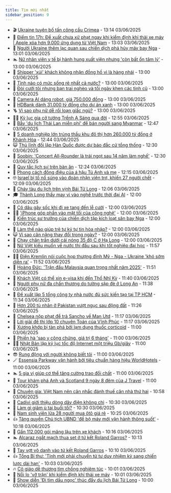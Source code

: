 ```yaml
---
title: Tim mới nhất
sidebar_position: 9
---
```


<!-- vnexpress-tin-moi-nhat:START -->
- 🎬 [Ukraine tuyên bố tấn công cầu Crimea](https://vnexpress.net/ukraine-tuyen-bo-tan-cong-cau-crimea-4894152.html) - 13:14 03/06/2025
- 🐎 [Điểm tin 17h: Đề xuất chưa xử phạt ngay khi kiểm định khí thải xe máy | Apple xóa hơn 9.000 ứng dụng từ Việt Nam](https://vnexpress.net/diem-tin-17h-de-xuat-chua-xu-phat-ngay-khi-kiem-dinh-khi-thai-xe-may-apple-xoa-hon-9-000-ung-dung-tu-viet-nam-4894154.html) - 13:03 03/06/2025
- 🦍 [Người Ukraine thêm lạc quan sau chiến dịch phá hủy máy bay Nga](https://vnexpress.net/nguoi-ukraine-them-lac-quan-sau-chien-dich-pha-huy-may-bay-nga-4893748.html) - 13:01 03/06/2025
- 🏊 [Nữ nhân viên y tế bị hành hung xuất viện nhưng &#39;còn bất ổn tâm lý&#39;](https://vnexpress.net/nu-nhan-vien-y-te-bi-hanh-hung-xuat-vien-nhung-con-bat-on-tam-ly-4894142.html) - 13:00 03/06/2025
- 🎊 [Shipper &#39;xúi&#39;  khách không nhận đồng hồ vì là hàng nhái](https://vnexpress.net/shipper-xui-khach-khong-nhan-dong-ho-vi-la-hang-nhai-4894043.html) - 13:00 03/06/2025
- 🎃 [Tỉnh nào có mức sống rẻ nhất cả nước?](https://vnexpress.net/tinh-nao-co-muc-song-re-nhat-ca-nuoc-4893975.html) - 13:00 03/06/2025
- 🧰 [Đòi cưới tôi nhưng bạn trai nghèo và tối ngày khen các tình cũ](https://vnexpress.net/doi-cuoi-toi-nhung-ban-trai-ngheo-va-toi-ngay-khen-cac-tinh-cu-4893958.html) - 13:00 03/06/2025
- 🔭 [Camera AI dáng robot, giá 750.000 đồng](https://vnexpress.net/camera-ai-dang-robot-gia-750-000-dong-4893684.html) - 13:00 03/06/2025
- 🫶 [HDBank dành 31.000 tỷ đồng cho dự án xanh](https://vnexpress.net/hdbank-danh-31-000-ty-dong-cho-du-an-xanh-4894153.html) - 13:00 03/06/2025
- 🪜 [Vì sao phụ nữ dễ rối loạn giấc ngủ?](https://vnexpress.net/vi-sao-phu-nu-de-roi-loan-giac-ngu-4893857.html) - 13:00 03/06/2025
- 👨‍🏫 [Kỷ lục gia cờ tướng Trềnh A Sáng qua đời](https://vnexpress.net/ky-luc-gia-co-tuong-trenh-a-sang-qua-doi-4894150.html) - 12:55 03/06/2025
- 🎊 [Bẫy &#39;du lịch Thái Lan miễn phí&#39; để bán người sang Myanmar](https://vnexpress.net/bay-du-lich-thai-lan-mien-phi-de-ban-nguoi-sang-myanmar-4894130.html) - 12:47 03/06/2025
- 🎊 [5 doanh nghiệp lớn trúng thầu khu đô thị hơn 260.000 tỷ đồng ở Khánh Hòa](https://vnexpress.net/5-doanh-nghiep-lon-trung-thau-khu-do-thi-hon-260-000-ty-dong-o-khanh-hoa-4894054.html) - 12:44 03/06/2025
- 😺 [Thủ lĩnh đối lập Hàn Quốc được dự báo đắc cử tổng thống](https://vnexpress.net/thu-linh-doi-lap-han-quoc-duoc-du-bao-dac-cu-tong-thong-4894149.html) - 12:30 03/06/2025
- 🐘 [Soobin: &#39;Concert All-Rounder là trái ngọt sau 14 năm làm nghề&#39;](https://vnexpress.net/soobin-concert-all-rounder-la-trai-ngot-sau-14-nam-lam-nghe-4893637.html) - 12:30 03/06/2025
- 🌁 [Quy tắc lịch sự trên bàn ăn](https://vnexpress.net/quy-tac-lich-su-tren-ban-an-4893628.html) - 12:24 03/06/2025
- 🐲 [Phong cách đồng điệu của á hậu Tú Anh và mẹ](https://vnexpress.net/phong-cach-dong-dieu-cua-a-hau-tu-anh-va-me-4892512.html) - 12:15 03/06/2025
- 🤓 [Israel bị tố nổ súng vào đoàn nhận viện trợ, khiến 27 người chết](https://vnexpress.net/israel-bi-to-no-sung-vao-doan-nhan-vien-tro-khien-27-nguoi-chet-4894045.html) - 12:09 03/06/2025
- 💪 [Cháy tàu du lịch trên vịnh Bái Tử Long](https://vnexpress.net/chay-tau-du-lich-tren-vinh-bai-tu-long-4894148.html) - 12:06 03/06/2025
- 🎓 [Thành Long thấy may vì vào nghề trước thời đại AI](https://vnexpress.net/thanh-long-thay-may-vi-vao-nghe-truoc-thoi-dai-ai-4893939.html) - 12:00 03/06/2025
- 🫣 [Cô dâu gây sốc khi đi xe tang đến lễ cưới](https://vnexpress.net/co-dau-gay-soc-khi-di-xe-tang-den-le-cuoi-4893904.html) - 12:00 03/06/2025
- 🧑‍💻 [&#39;iPhone góp phần vào mặt tối của công nghệ&#39;](https://vnexpress.net/iphone-gop-phan-vao-mat-toi-cua-cong-nghe-4893674.html) - 12:00 03/06/2025
- 🐲 [Kiến trúc sư trưởng của chiến dịch tập kích loạt sân bay Nga](https://vnexpress.net/kien-truc-su-truong-cua-chien-dich-tap-kich-loat-san-bay-nga-4893510.html) - 12:00 03/06/2025
- 🌝 [Làm thế nào giúp trẻ tự kỷ tự tin hòa nhập?](https://vnexpress.net/lam-the-nao-giup-tre-tu-ky-tu-tin-hoa-nhap-4893977.html) - 12:00 03/06/2025
- 😺 [Vì sao cân nặng thay đổi trong ngày?](https://vnexpress.net/vi-sao-can-nang-thay-doi-trong-ngay-4893804.html) - 12:00 03/06/2025
- 🐎 [Chạy chân trần dưới cái nóng 35 độ C ở Hạ Long](https://vnexpress.net/chay-chan-tran-duoi-cai-nong-35-do-c-o-ha-long-4893795.html) - 12:00 03/06/2025
- 🎡 [Nữ Việt kiều muốn về nước thi đấu sau khi tốt nghiệp đại học](https://vnexpress.net/nu-viet-kieu-muon-ve-nuoc-thi-dau-sau-khi-tot-nghiep-dai-hoc-4894129.html) - 11:57 03/06/2025
- 👨‍🏫 [Điện Kremlin nói cuộc họp thượng đỉnh Mỹ - Nga - Ukraine &#39;khó sớm diễn ra&#39;](https://vnexpress.net/dien-kremlin-noi-cuoc-hop-thuong-dinh-my-nga-ukraine-kho-som-dien-ra-4894139.html) - 11:52 03/06/2025
- 🦆 [Hoàng Đức: &#39;Trận đấu Malaysia quan trọng nhất năm 2025&#39;](https://vnexpress.net/hoang-duc-tran-dau-malaysia-quan-trong-nhat-nam-2025-4894141.html) - 11:51 03/06/2025
- 🚦 [Khách Việt có thể xin e-visa khi đến Thổ Nhĩ Kỳ](https://vnexpress.net/khach-viet-co-the-xin-e-visa-khi-den-tho-nhi-ky-4894112.html) - 11:40 03/06/2025
- 💫 [Người phụ nữ đa chấn thương do tường sập đè ở Long An](https://vnexpress.net/nguoi-phu-nu-da-chan-thuong-do-tuong-sap-de-o-long-an-4894136.html) - 11:38 03/06/2025
- 🎉 [Đề xuất lập 5 tổng công ty nhà nước đủ sức kiến tạo tại TP HCM](https://vnexpress.net/de-xuat-lap-5-tong-cong-ty-nha-nuoc-du-suc-kien-tao-tai-tp-hcm-4894011.html) - 11:34 03/06/2025
- 🌋 [Hơn 200 tù nhân ở Pakistan vượt ngục sau động đất](https://vnexpress.net/hon-200-tu-nhan-o-pakistan-vuot-nguc-sau-dong-dat-4894042.html) - 11:26 03/06/2025
- 🤖 [Chelsea nộp phạt để trả Sancho về Man Utd](https://vnexpress.net/chelsea-nop-phat-de-tra-sancho-ve-man-utd-4894127.html) - 11:17 03/06/2025
- 🦏 [Lời giải đề thi lớp 10 chuyên Toán của Vĩnh Phúc](https://vnexpress.net/dap-an-de-thi-lop-10-chuyen-toan-truong-chuyen-vinh-phuc-nam-2025-4894138.html) - 11:17 03/06/2025
- 🦩 [Xương khớp bị tàn phá bởi lạm dụng thuốc corticoid](https://vnexpress.net/xuong-khop-bi-tan-pha-boi-lam-dung-thuoc-corticoid-4894034.html) - 11:00 03/06/2025
- 👺 [Phiền hà &#39;sao y công chứng, giá trị 6 tháng&#39;](https://vnexpress.net/cong-chung-tphcm-ha-noi-sao-bat-ban-cong-chung-khong-qua-6-thang-4893853.html) - 11:00 03/06/2025
- 🧑‍🏫 [Nhật Bản lập kỷ lục tốc độ Internet một triệu Gb/giây](https://vnexpress.net/nhat-ban-lap-ky-luc-toc-do-internet-mot-trieu-gb-giay-4893634.html) - 11:00 03/06/2025
- 😎 [Rung động với người không biết tôi](https://vnexpress.net/rung-dong-voi-nguoi-khong-biet-toi-4893590.html) - 11:00 03/06/2025
- 🪄 [Essensia Parkway vận hành bởi tiêu chuẩn hàng hiệu WorldHotels](https://vnexpress.net/essensia-parkway-van-hanh-boi-tieu-chuan-hang-hieu-worldhotels-4894118.html) - 11:00 03/06/2025
- 🏊 [5 gia vị giúp cơ thể tăng cường trao đổi chất](https://vnexpress.net/5-gia-vi-giup-co-the-tang-cuong-trao-doi-chat-4893815.html) - 11:00 03/06/2025
- 💃 [Tour khám phá Anh và Scotland 9 ngày 8 đêm của J Travel](https://vnexpress.net/tour-kham-pha-anh-va-scotland-9-ngay-8-dem-cua-j-travel-4893616.html) - 11:00 03/06/2025
- 🦆 [Chuyên gia: Việt Nam nên cân nhắc đánh thuế căn nhà thứ hai](https://vnexpress.net/chuyen-gia-viet-nam-nen-can-nhac-danh-thue-can-nha-thu-hai-4893968.html) - 10:58 03/06/2025
- 🎊 [Cadivi giới thiệu dòng dây điện không chì](https://vnexpress.net/cadivi-gioi-thieu-dong-day-dien-khong-chi-4894114.html) - 10:30 03/06/2025
- 👺 [Làm gì giảm ù tai buổi tối?](https://vnexpress.net/lam-gi-giam-u-tai-buoi-toi-4893967.html) - 10:30 03/06/2025
- 🎡 [Nam sinh viên lừa 28 người mua ôtô giá rẻ](https://vnexpress.net/nam-sinh-vien-lua-28-nguoi-mua-oto-gia-re-4894027.html) - 10:25 03/06/2025
- 👍 [Tăng quyền Chủ tịch UBND &#39;để bộ máy mới vận hành thông suốt&#39;](https://vnexpress.net/tang-quyen-chu-tich-ubnd-de-bo-may-moi-van-hanh-thong-suot-4894004.html) - 10:18 03/06/2025
- 🐎 [Gần 112.000 gói măng lậu trên xe khách](https://vnexpress.net/gan-112-000-goi-mang-lau-tren-xe-khach-4894090.html) - 10:16 03/06/2025
- 🏊 [Alcaraz ngắt mạch thua set ở tứ kết Roland Garros?](https://vnexpress.net/alcaraz-ngat-mach-thua-set-o-tu-ket-roland-garros-4894038.html) - 10:13 03/06/2025
- 🦩 [Tay vợt vô danh vào tứ kết Roland Garros](https://vnexpress.net/tay-vot-vo-danh-vao-tu-ket-roland-garros-4894063.html) - 10:10 03/06/2025
- 👍 [Tổng Bí thư: &#39;Tỉnh mới phải chuyển từ tư duy nhiệm kỳ sang chiến lược dài hạn&#39;](https://vnexpress.net/tong-bi-thu-tinh-moi-phai-chuyen-tu-tu-duy-nhiem-ky-sang-chien-luoc-dai-han-4894032.html) - 10:03 03/06/2025
- 🔥 [Cô giáo dễ thương tìm chồng nghiêm túc](https://vnexpress.net/co-giao-de-thuong-tim-chong-nghiem-tuc-4894069.html) - 10:01 03/06/2025
- 💄 [Nỗi lo &#39;vỡ trận&#39; khi kiểm định khí thải xe máy](https://vnexpress.net/noi-lo-vo-tran-khi-kiem-dinh-khi-thai-xe-may-4893961.html) - 10:01 03/06/2025
- 🤡 [Show diễn &#39;Đi tìm dấu ngọc&#39; thúc đẩy du lịch Bái Tử Long](https://vnexpress.net/show-dien-di-tim-dau-ngoc-thuc-day-du-lich-bai-tu-long-4893164.html) - 10:00 03/06/2025<!-- vnexpress-tin-moi-nhat:END -->
